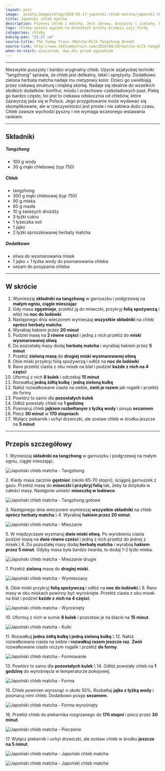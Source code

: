 ```yaml
---
layout: post
image:  assets/images/blog/2020-05-17-japonski-chleb-matcha/japonski-chleb-matcha.jpg
title: Japoński chleb matcha
description: Pszenny chleb z matcha. Jest zdrowy, puszysty i zielony. Prosty i pyszny dwukolorowy chleb pszenny ze świderkiem z matcha. Piękny i orginalny chleb z dodatkiem sproszkowanej zielonej herbaty. Pomysł na zdrowe i energetyczne śniadanie.
tags: chleby-swiata wypiek-na-drozdzach prosty-przepis uzyj-formy
categories: chleby
baking-pan: "25-27 cm"
source-title: The Tummy Train (Matcha-Milk Tangzhong Bread)
source-link: http://www.thetummytrain.com/2016/09/20/matcha-milk-tangzhong-bread-recipe/
when-to-start: wieczorem, dwa dni przed wypiekiem
---
```


-----

Niezwykle puszysty i bardzo oryginalny chleb. Użycie azjatyckiej techniki "tangzhong" sprawia, że chleb jest delikatny, lekki i sprężysty. Dodatkowo zielona herbata matcha nadaje mu nietypowy kolor. Dzieci go uwielbiają przez ciekawą strukturę i miękką skórkę. Nadaje się idealnie do wszelkich słodkich dodatków: konfitur, miodu i orzechowo-czekoladowych past. Piekę go bardzo często, bo jest to ciekawa odskocznia od chlebów, które zazwyczaj jada się w Polsce. Jego przygotowanie może wydawać się skomplikowane, ale w rzeczywistości jest proste i nie zabiera dużo czasu. Chleb zawsze wychodzi pyszny i nie wymaga wczesnego wstawania rankiem.

-----

## Składniki

##### Tangzhong

* 100 g wody
* 30 g mąki chlebowej (typ 750)

##### Chleb

* tangzhong
* 300 g mąki chlebowej (typ 750)
* 90 g mleka
* 60 g masła
* 10 g świeżych drożdży
* 3 łyżki cukru
* 1 łyżeczka soli
* 1 jajko
* 2 łyżki sproszkowanej herbaty matcha

##### Dodatkowo

* oliwa do wysmarowania misek
* 1 jajko + 1 łyżka wody do posmarowania chleba
* sezam do posypania chleba

-----

## W skrócie

1. Wymieszaj **składniki na tangzhong** w garnuszku i podgrzewaj na **małym ogniu, ciągle mieszając**
2. Gdy masa **zgęstnieje**, przełóż ją do miseczki, przykryj **folią spożywczą** i włóż na **noc do lodówki**
3. Następnego dnia wieczorem wymieszaj **wszystkie składniki** na chleb **oprócz herbaty matcha**
4. Wyrabiaj hakiem przez **20 minut**
5. Podziel masę na **2 równe części** i jedną z nich przełóż do **miski wysmarowanej oliwą**
6. Do pozostałej masy dodaj **herbatę matcha** i wyrabiaj hakiem przez **5 minut**
7. Przełóż **zieloną masę** do **drugiej miski wysmarowanej oliwą**
8. Obie miski przykryj folią spożywczą i odłóż na **noc do lodówki**
9. Rano przełóż ciasta z obu misek na blat i podziel **każde z nich na 4 części**
10. Uformuj z nich **8 kulek** i odczekaj **15 minut** 
11. Rozwałkuj **jedną żółtą kulkę** i **jedną zieloną kulkę**
12. Nałóż rozwałkowane ciasta na siebie, **zwiń je razem** jak rogalik i przełóż do formy
13. Powtórz to samo dla **pozostałych kulek**
14. Odłóż powstały chleb na **1 godzinę**
15. Posmaruj chleb **jajkiem rozbełtanym z łyżką wody** i posyp **sezamem**
16. Piecz **30 minut** w **170 stopniach**
17. Wyłącz piekarnik i uchyl drzwiczki, ale zostaw chleb w środku jeszcze na **5 minut**

-----

## Przepis szczegółowy

1\. Wymieszaj **składniki na tangzhong** w garnuszku i podgrzewaj na małym ogniu, ciągle mieszając.

![Japoński chleb matcha - Tangzhong](/assets/images/blog/2020-05-17-japonski-chleb-matcha/japonski-chleb-matcha-tangzhong.jpg)

2\. Kiedy masa zacznie **gęstnieć** (około 65-70 stopni), ściągnij garnuszek z gazu. Przełóż masę do **miseczki i przykryj folią** tak, żeby ta dotykała w całości masy. Następnie umieść **miseczkę w lodówce**.

![Japoński chleb matcha - Tangzhong gotowe](/assets/images/blog/2020-05-17-japonski-chleb-matcha/japonski-chleb-matcha-tangzhong-gotowe.jpg)

3\. Następnego dnia wieczorem wymieszaj **wszystkie składniki** na chleb **oprócz herbaty matcha**.\\
4\. Wyrabiaj **hakiem przez 20 minut**.

![Japoński chleb matcha - Mieszanie](/assets/images/blog/2020-05-17-japonski-chleb-matcha/japonski-chleb-matcha-mieszanie.jpg)

5\. W międzyczasie wysmaruj **dwie miski oliwą**. Po wyrobieniu ciasta podziel masę na **dwie równe cześci** i jedną z nich przełóż do jednej z misek.\\
6\. Do pozostałej masy dodaj **herbatę matcha** i wyrabiaj **hakiem przez 5 minut**. Gdyby masa była bardzo twarda, to dodaj 1-2 łyżki mleka.

![Japoński chleb matcha - Mieszanie drugie](/assets/images/blog/2020-05-17-japonski-chleb-matcha/japonski-chleb-matcha-mieszanie-drugie.jpg)

7\. Przełóż **zieloną** masę do **drugiej miski**.

![Japoński chleb matcha - Wymieszany](/assets/images/blog/2020-05-17-japonski-chleb-matcha/japonski-chleb-matcha-wymieszany.jpg)

8\. Obie miski przykryj **folią spożywczą** i odłóż na **noc do lodówki**.\\
9\. Rano masy w obu miskach powinny być wyrośnięte. Przełóż ciasta z obu misek na blat i podziel **każde z nich na 4 części**.

![Japoński chleb matcha - Wyrośnięty](/assets/images/blog/2020-05-17-japonski-chleb-matcha/japonski-chleb-matcha-wyrosniety.jpg)

10\. Uformuj z nich w sumie **8 kulek** i pozostaw je na blacie na **15 minut**.

![Japoński chleb matcha - Kulki](/assets/images/blog/2020-05-17-japonski-chleb-matcha/japonski-chleb-matcha-kulki.jpg)

11\. Rozwałkuj **jedna żółtą kulkę i jedną zieloną kulkę**.\\
12\. Nałóż rozwałkowane ciasta na siebie i **rozwałkuj razem jeszcze raz**. **Zwiń** rozwałkowane ciasto niczym rogalik i przełóż **do formy**.

![Japoński chleb matcha - Formowanie](/assets/images/blog/2020-05-17-japonski-chleb-matcha/japonski-chleb-matcha-formowanie.jpg)

13\. Powtórz to samo dla **pozostałych kulek**.\\
14\. Odłóż powstały chleb na **1 godzinę** do wyrośnięcia w temperaturze pokojowej.

![Japoński chleb matcha - Forma](/assets/images/blog/2020-05-17-japonski-chleb-matcha/japonski-chleb-matcha-forma.jpg)

15\. Chleb powinien wyrosnąć o około 50%. Rozbełtaj **jajko z łyżką wody** i posmaruj nimi chleb. Dodatkowo posyp **sezamem**.

![Japoński chleb matcha - Forma wyrośnięty](/assets/images/blog/2020-05-17-japonski-chleb-matcha/japonski-chleb-matcha-forma-wyrosniety.jpg)


16\. Przełóż chleb do piekarnika rozgrzanego do **170 stopni** i piecz przez **30 minut**.

![Japoński chleb matcha - Pieczenie](/assets/images/blog/2020-05-17-japonski-chleb-matcha/japonski-chleb-matcha-pieczenie.jpg)

17\. Wyłącz piekarnik i uchyl drzwiczki, ale zostaw chleb w środku **jeszcze na 5 minut**.

![Japoński chleb matcha - Japoński chleb matcha](/assets/images/blog/2020-05-17-japonski-chleb-matcha/japonski-chleb-matcha-koniec.jpg)

![Japoński chleb matcha - Japoński chleb matcha](/assets/images/blog/2020-05-17-japonski-chleb-matcha/japonski-chleb-matcha-koniec-drugi.jpg)
